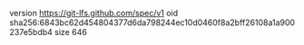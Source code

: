version https://git-lfs.github.com/spec/v1
oid sha256:6843bc62d454804377d6da798244ec10d0460f8a2bff26108a1a900237e5bdb4
size 646
